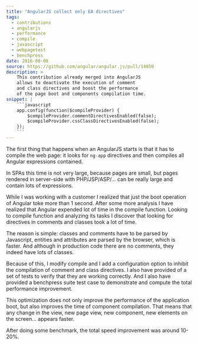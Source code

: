 ```yaml
---
title: "AngularJS collect only EA directives"
tags:
  - contributions
  - angularjs
  - performance
  - compile
  - javascript
  - webpagetest
  - benchpress
date: 2016-08-08
source: https://github.com/angular/angular.js/pull/14850
description: >
    This contribution already merged into AngularJS
    allows to deactivate the execution of comment
    and class directives and boost the performance
    of the page boot and components compilation time.
snippet: |
    ```javascript
    app.config(function($compileProvider) {
        $compileProvider.commentDirectivesEnabled(false);
        $compileProvider.cssClassDirectivesEnabled(false);
    });
    ```
---
```


The first thing that happens when an AngularJS starts
is that it has to compile the web page: 
it looks for `ng-app` directives and then compiles
all Angular expressions contained.

In SPAs this time is not very large, because pages are small,
but pages rendered in server-side with PHP/JSP/ASP/... 
can be really large and contain lots of expressions.

While I was working with a customer I realized that just the boot
operation of Angular toke more than 1 second. 
After some more analysis I have realized that Angular expended
lot of time in the compile function.
Looking to compile function and analyzing its tasks I discover
that looking for directives in comments and classes took a lot of time.

The reason is simple: classes and comments have to be parsed by Javascript, 
entities and attributes are parsed by the browser, which is faster.
And although in production code there are no comments, they indeed have 
lots of classes.

Because of this, I modify compile and I add a configuration option
to inhibit the compilation of comment and class directives.
I also have provided of a set of tests to verify that they are working
correctly. 
And I also have provided a benchpress suite test case to 
demonstrate and compute the total performance improvement.

This optimization does not only improve the performance of the application
boot, but also improves the time of component compilation. 
That means that any change in the view, new page view, new component,
new elements on the screen... appears faster.

After doing some benchmark, the total speed improvement was around 10-20%.
